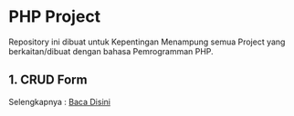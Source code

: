 # PHP Project
Repository ini dibuat untuk Kepentingan Menampung semua Project yang berkaitan/dibuat dengan bahasa Pemrogramman PHP.

## 1. CRUD Form 
Selengkapnya : <a href="#">Baca Disini</a>

## 
